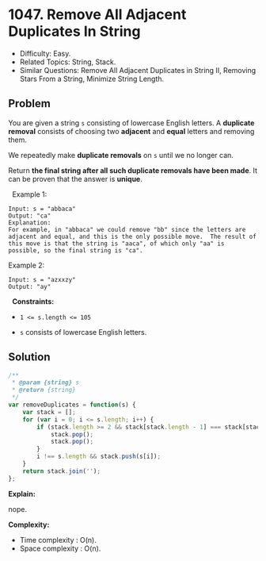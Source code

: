 # 1047. Remove All Adjacent Duplicates In String

- Difficulty: Easy.
- Related Topics: String, Stack.
- Similar Questions: Remove All Adjacent Duplicates in String II, Removing Stars From a String, Minimize String Length.

## Problem

You are given a string `s` consisting of lowercase English letters. A **duplicate removal** consists of choosing two **adjacent** and **equal** letters and removing them.

We repeatedly make **duplicate removals** on `s` until we no longer can.

Return **the final string after all such duplicate removals have been made**. It can be proven that the answer is **unique**.

 
Example 1:

```
Input: s = "abbaca"
Output: "ca"
Explanation: 
For example, in "abbaca" we could remove "bb" since the letters are adjacent and equal, and this is the only possible move.  The result of this move is that the string is "aaca", of which only "aa" is possible, so the final string is "ca".
```

Example 2:

```
Input: s = "azxxzy"
Output: "ay"
```

 
**Constraints:**


	
- `1 <= s.length <= 105`
	
- `s` consists of lowercase English letters.



## Solution

```javascript
/**
 * @param {string} s
 * @return {string}
 */
var removeDuplicates = function(s) {
    var stack = [];
    for (var i = 0; i <= s.length; i++) {
        if (stack.length >= 2 && stack[stack.length - 1] === stack[stack.length - 2]) {
            stack.pop();
            stack.pop();
        }
        i !== s.length && stack.push(s[i]);
    }
    return stack.join('');
};
```

**Explain:**

nope.

**Complexity:**

* Time complexity : O(n).
* Space complexity : O(n).
